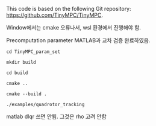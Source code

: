 This code is based on the following Git repository: https://github.com/TinyMPC/TinyMPC.


    
Window에서는 cmake 오류나서, wsl 환경에서 진행해야 함. 

Precomputation parameter MATLAB과 교차 검증 완료하였음. 



    cd TinyMPC_param_set 
    
    mkdir build 
    
    cd build

    cmake ..

    cmake --build . 

    ./examples/quadrotor_tracking 



matlab dlqr 쓰면 안됨. 그것은 rho 고려 안함
